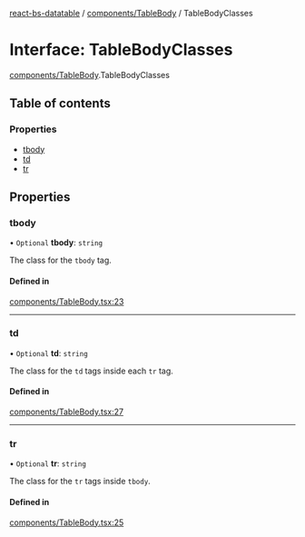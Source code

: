 [react-bs-datatable](../README.md) / [components/TableBody](../modules/components_TableBody.md) / TableBodyClasses

# Interface: TableBodyClasses

[components/TableBody](../modules/components_TableBody.md).TableBodyClasses

## Table of contents

### Properties

- [tbody](components_TableBody.TableBodyClasses.md#tbody)
- [td](components_TableBody.TableBodyClasses.md#td)
- [tr](components_TableBody.TableBodyClasses.md#tr)

## Properties

### tbody

• `Optional` **tbody**: `string`

The class for the `tbody` tag.

#### Defined in

[components/TableBody.tsx:23](https://github.com/imballinst/react-bs-datatable/blob/798f739/src/components/TableBody.tsx#L23)

___

### td

• `Optional` **td**: `string`

The class for the `td` tags inside each `tr` tag.

#### Defined in

[components/TableBody.tsx:27](https://github.com/imballinst/react-bs-datatable/blob/798f739/src/components/TableBody.tsx#L27)

___

### tr

• `Optional` **tr**: `string`

The class for the `tr` tags inside `tbody`.

#### Defined in

[components/TableBody.tsx:25](https://github.com/imballinst/react-bs-datatable/blob/798f739/src/components/TableBody.tsx#L25)

